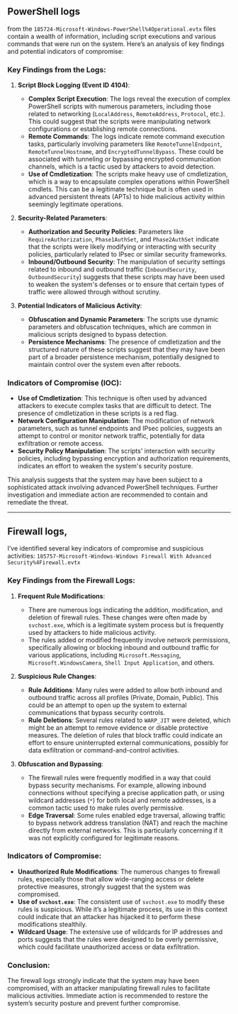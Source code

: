 ## PowerShell logs 
from the `185724-Microsoft-Windows-PowerShell%4Operational.evtx` files contain a wealth of information, including script executions and various commands that were run on the system. Here’s an analysis of key findings and potential indicators of compromise:

### Key Findings from the Logs:

1. **Script Block Logging (Event ID 4104)**:
   - **Complex Script Execution**: The logs reveal the execution of complex PowerShell scripts with numerous parameters, including those related to networking (`LocalAddress`, `RemoteAddress`, `Protocol`, etc.). This could suggest that the scripts were manipulating network configurations or establishing remote connections.
   - **Remote Commands**: The logs indicate remote command execution tasks, particularly involving parameters like `RemoteTunnelEndpoint`, `RemoteTunnelHostname`, and `EncryptedTunnelBypass`. These could be associated with tunneling or bypassing encrypted communication channels, which is a tactic used by attackers to avoid detection.
   - **Use of Cmdletization**: The scripts make heavy use of cmdletization, which is a way to encapsulate complex operations within PowerShell cmdlets. This can be a legitimate technique but is often used in advanced persistent threats (APTs) to hide malicious activity within seemingly legitimate operations.

2. **Security-Related Parameters**:
   - **Authorization and Security Policies**: Parameters like `RequireAuthorization`, `Phase1AuthSet`, and `Phase2AuthSet` indicate that the scripts were likely modifying or interacting with security policies, particularly related to IPsec or similar security frameworks.
   - **Inbound/Outbound Security**: The manipulation of security settings related to inbound and outbound traffic (`InboundSecurity`, `OutboundSecurity`) suggests that these scripts may have been used to weaken the system's defenses or to ensure that certain types of traffic were allowed through without scrutiny.

3. **Potential Indicators of Malicious Activity**:
   - **Obfuscation and Dynamic Parameters**: The scripts use dynamic parameters and obfuscation techniques, which are common in malicious scripts designed to bypass detection.
   - **Persistence Mechanisms**: The presence of cmdletization and the structured nature of these scripts suggest that they may have been part of a broader persistence mechanism, potentially designed to maintain control over the system even after reboots.

### Indicators of Compromise (IOC):

- **Use of Cmdletization**: This technique is often used by advanced attackers to execute complex tasks that are difficult to detect. The presence of cmdletization in these scripts is a red flag.
- **Network Configuration Manipulation**: The modification of network parameters, such as tunnel endpoints and IPsec policies, suggests an attempt to control or monitor network traffic, potentially for data exfiltration or remote access.
- **Security Policy Manipulation**: The scripts' interaction with security policies, including bypassing encryption and authorization requirements, indicates an effort to weaken the system's security posture.


This analysis suggests that the system may have been subject to a sophisticated attack involving advanced PowerShell techniques. Further investigation and immediate action are recommended to contain and remediate the threat.

______________

## Firewall logs, 
I’ve identified several key indicators of compromise and suspicious activities:
`185757-Microsoft-Windows-Windows Firewall With Advanced Security%4Firewall.evtx`
### Key Findings from the Firewall Logs:

1. **Frequent Rule Modifications**:
   - There are numerous logs indicating the addition, modification, and deletion of firewall rules. These changes were often made by `svchost.exe`, which is a legitimate system process but is frequently used by attackers to hide malicious activity.
   - The rules added or modified frequently involve network permissions, specifically allowing or blocking inbound and outbound traffic for various applications, including `Microsoft.Messaging`, `Microsoft.WindowsCamera`, `Shell Input Application`, and others.

2. **Suspicious Rule Changes**:
   - **Rule Additions**: Many rules were added to allow both inbound and outbound traffic across all profiles (Private, Domain, Public). This could be an attempt to open up the system to external communications that bypass security controls.
   - **Rule Deletions**: Several rules related to `WARP_JIT` were deleted, which might be an attempt to remove evidence or disable protective measures. The deletion of rules that block traffic could indicate an effort to ensure uninterrupted external communications, possibly for data exfiltration or command-and-control activities.

3. **Obfuscation and Bypassing**:
   - The firewall rules were frequently modified in a way that could bypass security mechanisms. For example, allowing inbound connections without specifying a precise application path, or using wildcard addresses (`*`) for both local and remote addresses, is a common tactic used to make rules overly permissive.
   - **Edge Traversal**: Some rules enabled edge traversal, allowing traffic to bypass network address translation (NAT) and reach the machine directly from external networks. This is particularly concerning if it was not explicitly configured for legitimate reasons.

### Indicators of Compromise:

- **Unauthorized Rule Modifications**: The numerous changes to firewall rules, especially those that allow wide-ranging access or delete protective measures, strongly suggest that the system was compromised.
- **Use of `svchost.exe`**: The consistent use of `svchost.exe` to modify these rules is suspicious. While it’s a legitimate process, its use in this context could indicate that an attacker has hijacked it to perform these modifications stealthily.
- **Wildcard Usage**: The extensive use of wildcards for IP addresses and ports suggests that the rules were designed to be overly permissive, which could facilitate unauthorized access or data exfiltration.


### Conclusion:

The firewall logs strongly indicate that the system may have been compromised, with an attacker manipulating firewall rules to facilitate malicious activities. Immediate action is recommended to restore the system’s security posture and prevent further compromise.
